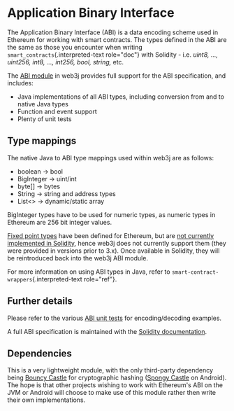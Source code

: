 Application Binary Interface
============================

The Application Binary Interface (ABI) is a data encoding scheme used in Ethereum for working with smart contracts. The types defined in the ABI are the same as those you encounter when writing `smart_contracts`{.interpreted-text role="doc"} with Solidity - i.e. *uint8, \..., uint256, int8, \..., int256, bool, string,* etc.

The [ABI module](https://github.com/web3j/web3j/tree/master/abi) in web3j provides full support for the ABI specification, and includes:

-   Java implementations of all ABI types, including conversion from and to native Java types
-   Function and event support
-   Plenty of unit tests

Type mappings
-------------

The native Java to ABI type mappings used within web3j are as follows:

-   boolean -\> bool
-   BigInteger -\> uint/int
-   byte\[\] -\> bytes
-   String -\> string and address types
-   List\<\> -\> dynamic/static array

BigInteger types have to be used for numeric types, as numeric types in Ethereum are 256 bit integer values.

[Fixed point types](http://solidity.readthedocs.io/en/develop/abi-spec.html#types) have been defined for Ethereum, but are [not currently implemented in Solidity](https://github.com/ethereum/solidity/issues/409), hence web3j does not currently support them (they were provided in versions prior to 3.x). Once available in Solidity, they will be reintroduced back into the web3j ABI module.

For more information on using ABI types in Java, refer to `smart-contract-wrappers`{.interpreted-text role="ref"}.

Further details
---------------

Please refer to the various [ABI unit tests](https://github.com/web3j/web3j/tree/master/abi/src/test/java/org/web3j/abi) for encoding/decoding examples.

A full ABI specification is maintained with the [Solidity documentation](http://solidity.readthedocs.io/en/develop/abi-spec.html).

Dependencies
------------

This is a very lightweight module, with the only third-party dependency being [Bouncy Castle](https://www.bouncycastle.org/) for cryptographic hashing ([Spongy Castle](https://rtyley.github.io/spongycastle/) on Android). The hope is that other projects wishing to work with
Ethereum\'s ABI on the JVM or Android will choose to make use of this module rather then write their own implementations.